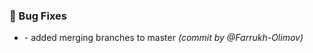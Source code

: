 ### :bug: Bug Fixes
- [](https://github.com/Farrukh-Olimov/Project-Python/commit/f266c3c9e14ffb9b6726cf49b0086b713d45d252) - added merging branches to master *(commit by @Farrukh-Olimov)*

